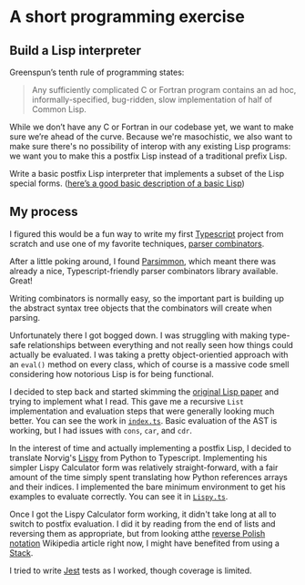 # A short programming exercise

## Build a Lisp interpreter

Greenspun’s tenth rule of programming states: 

> Any sufficiently complicated C or Fortran program contains an ad hoc, informally-specified, bug-ridden, slow implementation of half of Common Lisp.

While we don’t have any C or Fortran in our codebase yet, we want to make sure we’re ahead of the curve. Because we're masochistic, we also want to make sure there's no possibility of interop with any existing Lisp programs: we want you to make this a postfix Lisp instead of a traditional prefix Lisp.

Write a basic postfix Lisp interpreter that implements a subset of the Lisp special forms. ([here’s a good basic description of a basic Lisp](http://pythonpracticeprojects.com/lisp.html))

## My process

I figured this would be a fun way to write my first [Typescript](http://typescriptlang.org) project from scratch and use one of my favorite techniques, [parser combinators](https://en.wikipedia.org/wiki/Parser_combinator).

After a little poking around, I found [Parsimmon](https://github.com/jneen/parsimmon), which meant there was already a nice, Typescript-friendly parser combinators library available. Great!

Writing combinators is normally easy, so the important part is building up the abstract syntax tree objects that the combinators will create when parsing.

Unfortunately there I got bogged down. I was struggling with making type-safe relationships between everything and not really seen how things could actually be evaluated. I was taking a pretty object-orientied approach with an `eval()` method on every class, which of course is a massive code smell considering how notorious Lisp is for being functional.

I decided to step back and started skimming the [original Lisp paper](http://www-formal.stanford.edu/jmc/recursive/recursive.html) and trying to implement what I read. This gave me a recursive `List` implementation and evaluation steps that were generally looking much better. You can see the work in [`index.ts`](src/index.ts). Basic evaluation of the AST is working, but I had issues with `cons`, `car`, and `cdr`.

In the interest of time and actually implementing a postfix Lisp, I decided to translate Norvig's [Lispy](http://norvig.com/lispy.html) from Python to Typescript. Implementing his simpler Lispy Calculator form was relatively straight-forward, with a fair amount of the time simply spent translating how Python references arrays and their indices. I implemented the bare minimum environment to get his examples to evaluate correctly. You can see it in [`Lispy.ts`](src/Lispy.ts).

Once I got the Lispy Calculator form working, it didn't take long at all to switch to postfix evaluation. I did it by reading from the end of lists and reversing them as appropriate, but from looking atthe [reverse Polish notation](https://en.wikipedia.org/wiki/Reverse_Polish_notation) Wikipedia article right now, I might have benefited from using a [Stack](https://en.wikipedia.org/wiki/Stack_(abstract_data_type)).

I tried to write [Jest](http://jestjs.io) tests as I worked, though coverage is limited.
